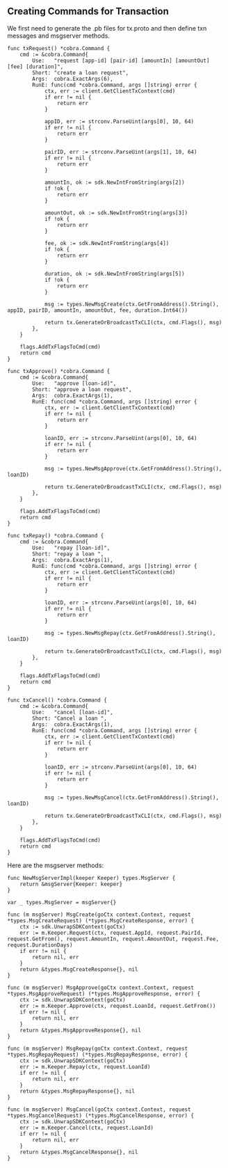 ## Creating Commands for Transaction

We first need to generate the .pb files for tx.proto and then define txn messages and msgserver methods.

    func txRequest() *cobra.Command {
        cmd := &cobra.Command{
            Use:   "request [app-id] [pair-id] [amountIn] [amountOut] [fee] [duration]",
            Short: "create a loan request",
            Args:  cobra.ExactArgs(6),
            RunE: func(cmd *cobra.Command, args []string) error {
                ctx, err := client.GetClientTxContext(cmd)
                if err != nil {
                    return err
                }

                appID, err := strconv.ParseUint(args[0], 10, 64)
                if err != nil {
                    return err
                }

                pairID, err := strconv.ParseUint(args[1], 10, 64)
                if err != nil {
                    return err
                }

                amountIn, ok := sdk.NewIntFromString(args[2])
                if !ok {
                    return err
                }

                amountOut, ok := sdk.NewIntFromString(args[3])
                if !ok {
                    return err
                }

                fee, ok := sdk.NewIntFromString(args[4])
                if !ok {
                    return err
                }

                duration, ok := sdk.NewIntFromString(args[5])
                if !ok {
                    return err
                }

                msg := types.NewMsgCreate(ctx.GetFromAddress().String(), appID, pairID, amountIn, amountOut, fee, duration.Int64())

                return tx.GenerateOrBroadcastTxCLI(ctx, cmd.Flags(), msg)
            },
        }

        flags.AddTxFlagsToCmd(cmd)
        return cmd
    }

    func txApprove() *cobra.Command {
        cmd := &cobra.Command{
            Use:   "approve [loan-id]",
            Short: "approve a loan request",
            Args:  cobra.ExactArgs(1),
            RunE: func(cmd *cobra.Command, args []string) error {
                ctx, err := client.GetClientTxContext(cmd)
                if err != nil {
                    return err
                }

                loanID, err := strconv.ParseUint(args[0], 10, 64)
                if err != nil {
                    return err
                }

                msg := types.NewMsgApprove(ctx.GetFromAddress().String(), loanID)

                return tx.GenerateOrBroadcastTxCLI(ctx, cmd.Flags(), msg)
            },
        }

        flags.AddTxFlagsToCmd(cmd)
        return cmd
    }

    func txRepay() *cobra.Command {
        cmd := &cobra.Command{
            Use:   "repay [loan-id]",
            Short: "repay a loan ",
            Args:  cobra.ExactArgs(1),
            RunE: func(cmd *cobra.Command, args []string) error {
                ctx, err := client.GetClientTxContext(cmd)
                if err != nil {
                    return err
                }

                loanID, err := strconv.ParseUint(args[0], 10, 64)
                if err != nil {
                    return err
                }

                msg := types.NewMsgRepay(ctx.GetFromAddress().String(), loanID)

                return tx.GenerateOrBroadcastTxCLI(ctx, cmd.Flags(), msg)
            },
        }

        flags.AddTxFlagsToCmd(cmd)
        return cmd
    }

    func txCancel() *cobra.Command {
        cmd := &cobra.Command{
            Use:   "cancel [loan-id]",
            Short: "Cancel a loan ",
            Args:  cobra.ExactArgs(1),
            RunE: func(cmd *cobra.Command, args []string) error {
                ctx, err := client.GetClientTxContext(cmd)
                if err != nil {
                    return err
                }

                loanID, err := strconv.ParseUint(args[0], 10, 64)
                if err != nil {
                    return err
                }

                msg := types.NewMsgCancel(ctx.GetFromAddress().String(), loanID)

                return tx.GenerateOrBroadcastTxCLI(ctx, cmd.Flags(), msg)
            },
        }

        flags.AddTxFlagsToCmd(cmd)
        return cmd
    }

Here are the msgserver methods:

    func NewMsgServerImpl(keeper Keeper) types.MsgServer {
        return &msgServer{Keeper: keeper}
    }

    var _ types.MsgServer = msgServer{}

    func (m msgServer) MsgCreate(goCtx context.Context, request *types.MsgCreateRequest) (*types.MsgCreateResponse, error) {
        ctx := sdk.UnwrapSDKContext(goCtx)
        err := m.Keeper.Request(ctx, request.AppId, request.PairId, request.GetFrom(), request.AmountIn, request.AmountOut, request.Fee, request.DurationDays)
        if err != nil {
            return nil, err
        }
        return &types.MsgCreateResponse{}, nil
    }

    func (m msgServer) MsgApprove(goCtx context.Context, request *types.MsgApproveRequest) (*types.MsgApproveResponse, error) {
        ctx := sdk.UnwrapSDKContext(goCtx)
        err := m.Keeper.Approve(ctx, request.LoanId, request.GetFrom())
        if err != nil {
            return nil, err
        }
        return &types.MsgApproveResponse{}, nil
    }

    func (m msgServer) MsgRepay(goCtx context.Context, request *types.MsgRepayRequest) (*types.MsgRepayResponse, error) {
        ctx := sdk.UnwrapSDKContext(goCtx)
        err := m.Keeper.Repay(ctx, request.LoanId)
        if err != nil {
            return nil, err
        }
        return &types.MsgRepayResponse{}, nil
    }

    func (m msgServer) MsgCancel(goCtx context.Context, request *types.MsgCancelRequest) (*types.MsgCancelResponse, error) {
        ctx := sdk.UnwrapSDKContext(goCtx)
        err := m.Keeper.Cancel(ctx, request.LoanId)
        if err != nil {
            return nil, err
        }
        return &types.MsgCancelResponse{}, nil
    }
